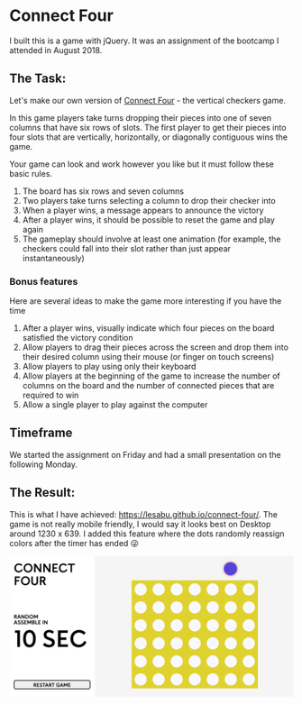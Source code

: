# Connect Four

I built this is a game with jQuery. It was an assignment of the bootcamp I attended in August 2018.

## The Task:

Let's make our own version of [Connect Four](https://www.youtube.com/watch?v=KN3nohBw_CE) - the vertical checkers game.

In this game players take turns dropping their pieces into one of seven columns that have six rows of slots. The first player to get their pieces into four slots that are vertically, horizontally, or diagonally contiguous wins the game.

Your game can look and work however you like but it must follow these basic rules.

1. The board has six rows and seven columns
2. Two players take turns selecting a column to drop their checker into
3. When a player wins, a message appears to announce the victory
4. After a player wins, it should be possible to reset the game and play again
5. The gameplay should involve at least one animation (for example, the checkers could fall into their slot rather than just appear instantaneously)

### Bonus features

Here are several ideas to make the game more interesting if you have the time

1. After a player wins, visually indicate which four pieces on the board satisfied the victory condition
2. Allow players to drag their pieces across the screen and drop them into their desired column using their mouse (or finger on touch screens)
3. Allow players to play using only their keyboard
4. Allow players at the beginning of the game to increase the number of columns on the board and the number of connected pieces that are required to win
5. Allow a single player to play against the computer

## Timeframe

We started the assignment on Friday and had a small presentation on the following Monday.

## The Result:

This is what I have achieved: https://lesabu.github.io/connect-four/.
The game is not really mobile friendly, I would say it looks best on Desktop around 1230 x 639.
I added this feature where the dots randomly reassign colors after the timer has ended 😜


<a href="https://lesabu.github.io/connect-four/"><img src="https://github.com/lesabu/connect-four/blob/master/assets/connect-four-social.png" width="600"></a>

